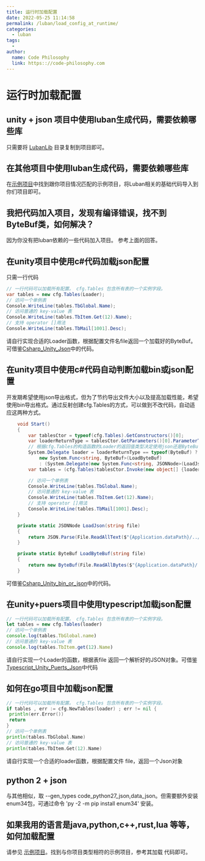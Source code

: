 ```yaml
---
title: 运行时加载配置
date: 2022-05-25 11:14:58
permalink: /luban/load_config_at_runtime/
categories:
  - luban
tags:
  - 
author: 
  name: Code Philosophy
  link: https:://code-philosophy.com
---
```

# 运行时加载配置

## unity + json 项目中使用luban生成代码，需要依赖哪些库

只需要将 [LubanLib](https://github.com/focus-creative-games/luban_examples/tree/main/Projects/Csharp_Unity_json/Assets/LubanLib) 目录复制到项目即可。

## 在其他项目中使用luban生成代码，需要依赖哪些库

在[示例项目](https://github.com/focus-creative-games/luban_examples/tree/main/Projects)中找到跟你项目情况匹配的示例项目，将Luban相关的基础代码导入到你们项目即可。

## 我把代码加入项目，发现有编译错误，找不到 ByteBuf类，如何解决？

因为你没有把luban依赖的一些代码加入项目。 参考上面的回答。

## 在unity项目中使用c#代码加载json配置

只需一行代码

```csharp
// 一行代码可以加载所有配置。 cfg.Tables 包含所有表的一个实例字段。
var tables = new cfg.Tables(Loader);
// 访问一个单例表
Console.WriteLine(tables.TbGlobal.Name);
// 访问普通的 key-value 表
Console.WriteLine(tables.TbItem.Get(12).Name);
// 支持 operator []用法
Console.WriteLine(tables.TbMail[1001].Desc);
```

请自行实现合适的Loader函数，根据配置文件名file返回一个加载好的ByteBuf。 可借鉴[Csharp_Unity_Json](https://github.com/focus-creative-games/luban_examples/tree/main/Projects/Csharp_Unity_json)中的代码。

## 在unity项目中使用c#代码自动判断加载bin或json配置

开发期希望使用json导出格式，但为了节约导出文件大小以及提高加载性能，希望使用bin导出格式。通过反射创建cfg.Tables的方式，可以做到不改代码，自动适应这两种方式。

```csharp
    void Start()
    {
        var tablesCtor = typeof(cfg.Tables).GetConstructors()[0];
        var loaderReturnType = tablesCtor.GetParameters()[0].ParameterType.GetGenericArguments()[1];
        // 根据cfg.Tables的构造函数的Loader的返回值类型决定使用json还是ByteBuf Loader
        System.Delegate loader = loaderReturnType == typeof(ByteBuf) ?
            new System.Func<string, ByteBuf>(LoadByteBuf)
            : (System.Delegate)new System.Func<string, JSONNode>(LoadJson);
        var tables = (cfg.Tables)tablesCtor.Invoke(new object[] {loader});

        // 访问一个单例表
        Console.WriteLine(tables.TbGlobal.Name);
        // 访问普通的 key-value 表
        Console.WriteLine(tables.TbItem.Get(12).Name);
        // 支持 operator []用法
        Console.WriteLine(tables.TbMail[1001].Desc);
    }

    private static JSONNode LoadJson(string file)
    {
        return JSON.Parse(File.ReadAllText($"{Application.dataPath}/../../GenerateDatas/json/{file}.json", System.Text.Encoding.UTF8));
    }

    private static ByteBuf LoadByteBuf(string file)
    {
        return new ByteBuf(File.ReadAllBytes($"{Application.dataPath}/../../GenerateDatas/bytes/{file}.bytes"));
    }
```

可借鉴[Csharp_Unity_bin_or_json](https://github.com/focus-creative-games/luban_examples/tree/main/Projects/Csharp_Unity_bin_or_json)中的代码。

## 在unity+puers项目中使用typescript加载json配置

```typescript
// 一行代码可以加载所有配置。 cfg.Tables 包含所有表的一个实例字段。
let tables = new cfg.Tables(loader)
// 访问一个单例表
console.log(tables.TbGlobal.name)
// 访问普通的 key-value 表
console.log(tables.TbItem.get(12).Name)
```

请自行实现一个Loader的函数，根据表file 返回一个解析好的JSON对象。可借鉴 [Typescript_Unity_Puerts_Json](https://github.com/focus-creative-games/luban_examples/tree/main/Projects/TypeScript_Unity_Puerts_Json)中代码

## 如何在go项目中加载json配置

```go
// 一行代码可以加载所有配置。 cfg.Tables 包含所有表的一个实例字段。
if tables , err := cfg.NewTables(loader) ; err != nil {
 println(err.Error())
 return
}
// 访问一个单例表
println(tables.TbGlobal.Name)
// 访问普通的 key-value 表
println(tables.TbItem.Get(12).Name)

```

请自行实现一个合适的loader函数，根据配置文件 file，返回一个Json对象

## python 2 + json

与其他相似，取 --gen_types code_python27_json,data_json。但需要额外安装enum34包，可通过命令 'py -2 -m pip install enum34' 安装。

## 如果我用的语言是java,python,c++,rust,lua 等等，如何加载配置

请参见  [示例项目](https://github.com/focus-creative-games/luban_examples/tree/main/Projects)。找到与你项目类型相符的示例项目，参考其加载
代码即可。
